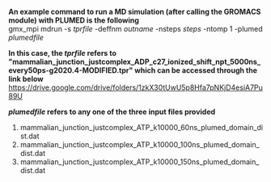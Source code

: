 **An example command to run a MD simulation (after calling the GROMACS module) with PLUMED is the following**\
gmx_mpi mdrun -s $tprfile$ -deffnm $outname$ -nsteps $steps$ -ntomp 1 -plumed $plumedfile$

**In this case, the $tprfile$ refers to "mammalian_junction_justcomplex_ADP_c27_ionized_shift_npt_5000ns_every50ps-g2020.4-MODIFIED.tpr" which can be accessed through the link below**
https://drive.google.com/drive/folders/1zkX30tUwU5p8Hfa7pNKjD4esiA7Pu89U

**$plumedfile$ refers to any one of the three input files provided**
1) mammalian_junction_justcomplex_ATP_k10000_60ns_plumed_domain_dist.dat
2) mammalian_junction_justcomplex_ATP_k10000_100ns_plumed_domain_dist.dat
3) mammalian_junction_justcomplex_ATP_k10000_150ns_plumed_domain_dist.dat
